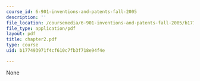 ```yaml
---
course_id: 6-901-inventions-and-patents-fall-2005
description: ''
file_location: /coursemedia/6-901-inventions-and-patents-fall-2005/b177493971f4cf610c7fb3f718e94f4e_chapter2.pdf
file_type: application/pdf
layout: pdf
title: chapter2.pdf
type: course
uid: b177493971f4cf610c7fb3f718e94f4e

---
```

None